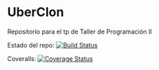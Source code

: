 # UberClon
Repositorio para el tp de Taller de Programación II

Estado del repo: [![Build Status](https://travis-ci.org/czarnia/UberClon.svg?branch=master)](https://travis-ci.org/czarnia/UberClon)

Coveralls: [![Coverage Status](https://coveralls.io/repos/github/czarnia/UberClon/badge.svg?branch=master)](https://coveralls.io/github/czarnia/UberClon?branch=master)
